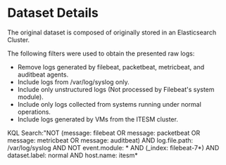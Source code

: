# Dataset Details

The original dataset is composed of originally stored in an Elasticsearch Cluster.

The following filters were used to obtain the presented raw logs:
- Remove logs generated by filebeat, packetbeat, metricbeat, and auditbeat agents.
- Include logs from /var/log/syslog only.
- Include only unstructured logs (Not processed by Filebeat's system module).
- Include only logs collected from systems running under normal operations.
- Include logs generated by VMs from the ITESM cluster.

KQL Search:"NOT (message: filebeat OR message: packetbeat OR message: metricbeat OR message: auditbeat) AND log.file.path: /var/log/syslog AND NOT event.module: * AND (_index: filebeat-7*) AND dataset.label: normal AND host.name: itesm*
